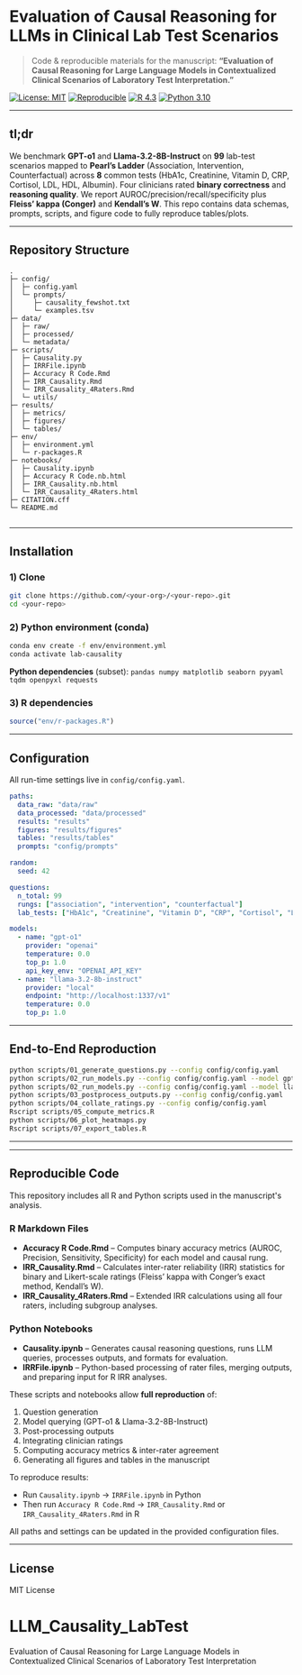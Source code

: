 # Evaluation of Causal Reasoning for LLMs in Clinical Lab Test Scenarios

> Code & reproducible materials for the manuscript: **“Evaluation of Causal Reasoning for Large Language Models in Contextualized Clinical Scenarios of Laboratory Test Interpretation.”**

[![License: MIT](https://img.shields.io/badge/License-MIT-green.svg)](#license) [![Reproducible](https://img.shields.io/badge/Reproducible-Yes-blue.svg)](#reproducibility--determinism) [![R 4.3](https://img.shields.io/badge/R-4.3+-blue)](#r-dependencies) [![Python 3.10](https://img.shields.io/badge/Python-3.10+-yellow)](#python-dependencies)

---

## tl;dr

We benchmark **GPT-o1** and **Llama-3.2-8B-Instruct** on **99** lab-test scenarios mapped to **Pearl’s Ladder** (Association, Intervention, Counterfactual) across **8** common tests (HbA1c, Creatinine, Vitamin D, CRP, Cortisol, LDL, HDL, Albumin). Four clinicians rated **binary correctness** and **reasoning quality**. We report AUROC/precision/recall/specificity plus **Fleiss’ kappa (Conger)** and **Kendall’s W**. This repo contains data schemas, prompts, scripts, and figure code to fully reproduce tables/plots.

---

## Repository Structure

```
.
├─ config/
│  ├─ config.yaml
│  └─ prompts/
│     ├─ causality_fewshot.txt
│     └─ examples.tsv
├─ data/
│  ├─ raw/
│  ├─ processed/
│  └─ metadata/
├─ scripts/
│  ├─ Causality.py
│  ├─ IRRFile.ipynb
│  ├─ Accuracy R Code.Rmd
│  ├─ IRR_Causality.Rmd
│  └─ IRR_Causality_4Raters.Rmd
│  └─ utils/
├─ results/
│  ├─ metrics/
│  ├─ figures/
│  └─ tables/
├─ env/
│  ├─ environment.yml
│  └─ r-packages.R
├─ notebooks/
│  ├─ Causality.ipynb
│  ├─ Accuracy R Code.nb.html
│  ├─ IRR_Causality.nb.html
│  └─ IRR_Causality_4Raters.html
├─ CITATION.cff
└─ README.md
                 
```

---

## Installation

### 1) Clone

```bash
git clone https://github.com/<your-org>/<your-repo>.git
cd <your-repo>
```

### 2) Python environment (conda)

```bash
conda env create -f env/environment.yml
conda activate lab-causality
```

**Python dependencies** (subset): `pandas numpy matplotlib seaborn pyyaml tqdm openpyxl requests`

### 3) R dependencies

```r
source("env/r-packages.R")
```

---

## Configuration

All run-time settings live in `config/config.yaml`.

```yaml
paths:
  data_raw: "data/raw"
  data_processed: "data/processed"
  results: "results"
  figures: "results/figures"
  tables: "results/tables"
  prompts: "config/prompts"

random:
  seed: 42

questions:
  n_total: 99
  rungs: ["association", "intervention", "counterfactual"]
  lab_tests: ["HbA1c", "Creatinine", "Vitamin D", "CRP", "Cortisol", "LDL", "HDL", "Albumin"]

models:
  - name: "gpt-o1"
    provider: "openai"
    temperature: 0.0
    top_p: 1.0
    api_key_env: "OPENAI_API_KEY"
  - name: "llama-3.2-8b-instruct"
    provider: "local"
    endpoint: "http://localhost:1337/v1"
    temperature: 0.0
    top_p: 1.0
```

---

## End-to-End Reproduction

```bash
python scripts/01_generate_questions.py --config config/config.yaml
python scripts/02_run_models.py --config config/config.yaml --model gpt-o1
python scripts/02_run_models.py --config config/config.yaml --model llama-3.2-8b-instruct
python scripts/03_postprocess_outputs.py --config config/config.yaml
python scripts/04_collate_ratings.py --config config/config.yaml
Rscript scripts/05_compute_metrics.R
python scripts/06_plot_heatmaps.py
Rscript scripts/07_export_tables.R
```

---


---

## Reproducible Code

This repository includes all R and Python scripts used in the manuscript's analysis.

### **R Markdown Files**
- **Accuracy R Code.Rmd** – Computes binary accuracy metrics (AUROC, Precision, Sensitivity, Specificity) for each model and causal rung.
- **IRR_Causality.Rmd** – Calculates inter-rater reliability (IRR) statistics for binary and Likert-scale ratings (Fleiss’ kappa with Conger’s exact method, Kendall’s W).
- **IRR_Causality_4Raters.Rmd** – Extended IRR calculations using all four raters, including subgroup analyses.

### **Python Notebooks**
- **Causality.ipynb** – Generates causal reasoning questions, runs LLM queries, processes outputs, and formats for evaluation.
- **IRRFile.ipynb** – Python-based processing of rater files, merging outputs, and preparing input for R IRR analyses.

These scripts and notebooks allow **full reproduction** of:
1. Question generation
2. Model querying (GPT-o1 & Llama-3.2-8B-Instruct)
3. Post-processing outputs
4. Integrating clinician ratings
5. Computing accuracy metrics & inter-rater agreement
6. Generating all figures and tables in the manuscript

To reproduce results:
- Run `Causality.ipynb` → `IRRFile.ipynb` in Python
- Then run `Accuracy R Code.Rmd` → `IRR_Causality.Rmd` or `IRR_Causality_4Raters.Rmd` in R

All paths and settings can be updated in the provided configuration files.

---

## License

MIT License
# LLM_Causality_LabTest
Evaluation of Causal Reasoning for Large Language Models in Contextualized Clinical Scenarios of Laboratory Test Interpretation
